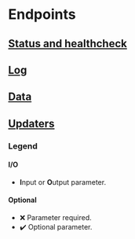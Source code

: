 # Endpoints

## [Status and healthcheck](status.md)

## [Log](log.md)

## [Data](data.md)

## [Updaters](updater.md)

### Legend

#### I/O

- **I**nput or **O**utput parameter.

#### Optional

- :x: Parameter required.
- :heavy_check_mark: Optional parameter.
